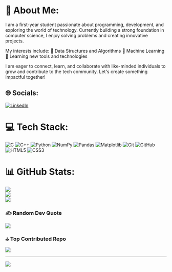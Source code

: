 # 💫 About Me:
I am a first-year student passionate about programming, development, and exploring the world of technology. Currently building a strong foundation in computer science, I enjoy solving problems and creating innovative projects.

My interests include:
🔹 Data Structures and Algorithms
🔹 Machine Learning
🔹 Learning new tools and technologies

I am eager to connect, learn, and collaborate with like-minded individuals to grow and contribute to the tech community. Let's create something impactful together!


## 🌐 Socials:
[![LinkedIn](https://img.shields.io/badge/LinkedIn-%230077B5.svg?logo=linkedin&logoColor=white)](https://linkedin.com/in/https://www.linkedin.com/in/jeshika-sharma-5664b1322?utm_source=share&utm_campaign=share_via&utm_content=profile&utm_medium=android_app) 

# 💻 Tech Stack:
![C](https://img.shields.io/badge/c-%2300599C.svg?style=for-the-badge&logo=c&logoColor=white) ![C++](https://img.shields.io/badge/c++-%2300599C.svg?style=for-the-badge&logo=c%2B%2B&logoColor=white) ![Python](https://img.shields.io/badge/python-3670A0?style=for-the-badge&logo=python&logoColor=ffdd54) ![NumPy](https://img.shields.io/badge/numpy-%23013243.svg?style=for-the-badge&logo=numpy&logoColor=white) ![Pandas](https://img.shields.io/badge/pandas-%23150458.svg?style=for-the-badge&logo=pandas&logoColor=white) ![Matplotlib](https://img.shields.io/badge/Matplotlib-%23ffffff.svg?style=for-the-badge&logo=Matplotlib&logoColor=black) ![Git](https://img.shields.io/badge/git-%23F05033.svg?style=for-the-badge&logo=git&logoColor=white) ![GitHub](https://img.shields.io/badge/github-%23121011.svg?style=for-the-badge&logo=github&logoColor=white) ![HTML5](https://img.shields.io/badge/html5-%23E34F26.svg?style=for-the-badge&logo=html5&logoColor=white) ![CSS3](https://img.shields.io/badge/css3-%231572B6.svg?style=for-the-badge&logo=css3&logoColor=white)

# 📊 GitHub Stats:
![](https://github-readme-stats.vercel.app/api?username=Jeshika311&theme=dark&hide_border=false&include_all_commits=true&count_private=true)<br/>
![](https://github-readme-streak-stats.herokuapp.com/?user=Jeshika311&theme=dark&hide_border=false)<br/>
![](https://github-readme-stats.vercel.app/api/top-langs/?username=Jeshika311&theme=dark&hide_border=false&include_all_commits=true&count_private=true&layout=compact)

### ✍️ Random Dev Quote
![](https://quotes-github-readme.vercel.app/api?type=horizontal&theme=radical)

### 🔝 Top Contributed Repo
![](https://github-contributor-stats.vercel.app/api?username=Jeshika311&limit=5&theme=dark&combine_all_yearly_contributions=true)

---
[![](https://visitcount.itsvg.in/api?id=Jeshika311&icon=0&color=0)](https://visitcount.itsvg.in)

<!-- Proudly created with GPRM ( https://gprm.itsvg.in ) -->
